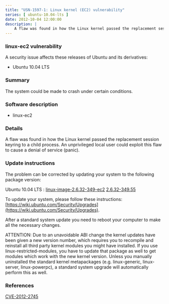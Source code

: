 ```yaml
---
title: "USN-1597-1: Linux kernel (EC2) vulnerability"
series: [ ubuntu-10.04-lts ]
date: 2012-10-04 12:00:00
description: |
    A flaw was found in how the Linux kernel passed the replacement session keyring to a child process. An unprivileged local user could exploit this flaw to cause a denial of service (panic). 
--- 
```

 
### linux-ec2 vulnerability

A security issue affects these releases of Ubuntu and its derivatives:

* Ubuntu 10.04 LTS

### Summary

The system could be made to crash under certain conditions. 

### Software description

* linux-ec2 

### Details

A flaw was found in how the Linux kernel passed the replacement session keyring to a child process. An unprivileged local user could exploit this flaw to cause a denial of service (panic). 

### Update instructions

The problem can be corrected by updating your system to the following package version:

Ubuntu 10.04 LTS
 : [linux-image-2.6.32-349-ec2](https://launchpad.net/ubuntu/+source/linux-ec2) <span> [2.6.32-349.55](https://launchpad.net/ubuntu/+source/linux-ec2/2.6.32-349.55) </span> 

To update your system, please follow these instructions: [https://wiki.ubuntu.com/Security/Upgrades](https://wiki.ubuntu.com/Security/Upgrades).

After a standard system update you need to reboot your computer to make all the necessary changes.

ATTENTION: Due to an unavoidable ABI change the kernel updates have been given a new version number, which requires you to recompile and reinstall all third party kernel modules you might have installed. If you use linux-restricted-modules, you have to update that package as well to get modules which work with the new kernel version. Unless you manually uninstalled the standard kernel metapackages (e.g. linux-generic, linux-server, linux-powerpc), a standard system upgrade will automatically perform this as well. 

### References

 [CVE-2012-2745](http://people.ubuntu.com/~ubuntu-security/cve/CVE-2012-2745)
 
